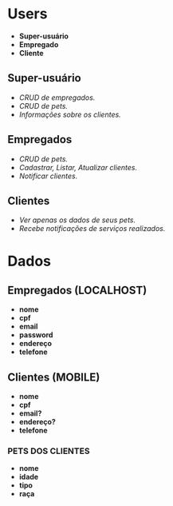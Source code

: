 # Users

- **Super-usuário**
- **Empregado**
- **Cliente**

## Super-usuário

- _CRUD de empregados._
- _CRUD de pets._
- _Informações sobre os clientes._

## Empregados

- _CRUD de pets._
- _Cadastrar, Listar, Atualizar clientes._
- _Notificar clientes._

## Clientes

- _Ver apenas os dados de seus pets._
- _Recebe notificações de serviços realizados._

# Dados

## Empregados (**LOCALHOST**)

- **nome**
- **cpf**
- **email**
- **password**
- **endereço**
- **telefone**

## Clientes (**MOBILE**)

- **nome**
- **cpf**
- **email?**
- **endereço?**
- **telefone**

### PETS DOS CLIENTES

- **nome**
- **idade**
- **tipo**
- **raça**
